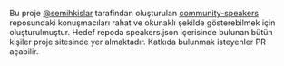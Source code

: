 Bu proje [@semihkislar](https://github.com/semihkislar) tarafindan oluşturulan [community-speakers](https://github.com/semihkislar/community-speakers) reposundaki konuşmacıları rahat ve okunaklı şekilde gösterebilmek için oluşturulmuştur. Hedef repoda speakers.json içerisinde bulunan bütün kişiler proje sitesinde yer almaktadır. Katkıda bulunmak isteyenler PR açabilir.  